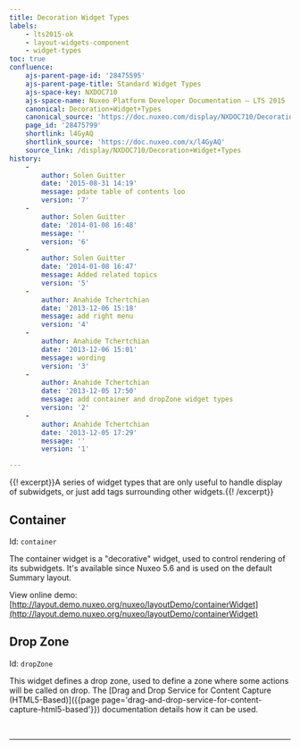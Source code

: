 ```yaml
---
title: Decoration Widget Types
labels:
    - lts2015-ok
    - layout-widgets-component
    - widget-types
toc: true
confluence:
    ajs-parent-page-id: '28475595'
    ajs-parent-page-title: Standard Widget Types
    ajs-space-key: NXDOC710
    ajs-space-name: Nuxeo Platform Developer Documentation — LTS 2015
    canonical: Decoration+Widget+Types
    canonical_source: 'https://doc.nuxeo.com/display/NXDOC710/Decoration+Widget+Types'
    page_id: '28475799'
    shortlink: l4GyAQ
    shortlink_source: 'https://doc.nuxeo.com/x/l4GyAQ'
    source_link: /display/NXDOC710/Decoration+Widget+Types
history:
    - 
        author: Solen Guitter
        date: '2015-08-31 14:19'
        message: pdate table of contents loo
        version: '7'
    - 
        author: Solen Guitter
        date: '2014-01-08 16:48'
        message: ''
        version: '6'
    - 
        author: Solen Guitter
        date: '2014-01-08 16:47'
        message: Added related topics
        version: '5'
    - 
        author: Anahide Tchertchian
        date: '2013-12-06 15:18'
        message: add right menu
        version: '4'
    - 
        author: Anahide Tchertchian
        date: '2013-12-06 15:01'
        message: wording
        version: '3'
    - 
        author: Anahide Tchertchian
        date: '2013-12-05 17:50'
        message: add container and dropZone widget types
        version: '2'
    - 
        author: Anahide Tchertchian
        date: '2013-12-05 17:29'
        message: ''
        version: '1'

---
```

{{! excerpt}}A series of widget types that are only useful to handle display of subwidgets, or just add tags surrounding other widgets.{{! /excerpt}}

## Container

Id: `container`

The container widget is a "decorative" widget, used to control rendering of its subwidgets. It's available since Nuxeo 5.6 and is used on the default Summary layout.

View online demo: [http://layout.demo.nuxeo.org/nuxeo/layoutDemo/containerWidget](http://layout.demo.nuxeo.org/nuxeo/layoutDemo/containerWidget)

## Drop Zone

Id: `dropZone`

This widget defines a drop zone, used to define a zone where some actions will be called on drop. The [Drag and Drop Service for Content Capture (HTML5-Based)]({{page page='drag-and-drop-service-for-content-capture-html5-based'}}) documentation details how it can be used.

&nbsp;

* * *